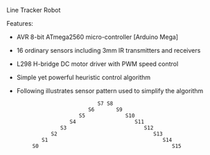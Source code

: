 Line Tracker Robot


Features:

 - AVR 8-bit ATmega2560 micro-controller [Arduino Mega]
 - 16 ordinary sensors including 3mm IR transmitters and receivers
 - L298 H-bridge DC motor driver with PWM speed control
 - Simple yet powerful heuristic control algorithm
 - Following illustrates sensor pattern used to simplify the algorithm

                                 S7 S8
                              S6       S9
                           S5             S10
                        S4                   S11
                     S3                         S12
                  S2                               S13
               S1                                     S14
            S0                                           S15
            
